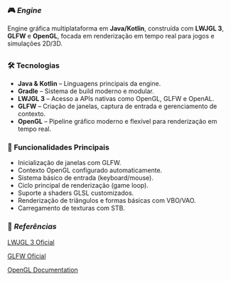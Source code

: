 ### 🎮 *Engine*

Engine gráfica multiplataforma em **Java/Kotlin**, construída com **LWJGL 3**, **GLFW** e **OpenGL**, focada em renderização em tempo real para jogos e simulações 2D/3D.

##

### 🛠 Tecnologias

- **Java & Kotlin** – Linguagens principais da engine.
- **Gradle** – Sistema de build moderno e modular.
- **LWJGL 3** – Acesso a APIs nativas como OpenGL, GLFW e OpenAL.
- **GLFW** – Criação de janelas, captura de entrada e gerenciamento de contexto.
- **OpenGL** – Pipeline gráfico moderno e flexível para renderização em tempo real.

###

### 🧱 Funcionalidades Principais

- Inicialização de janelas com GLFW.
- Contexto OpenGL configurado automaticamente.
- Sistema básico de entrada (keyboard/mouse).
- Ciclo principal de renderização (game loop).
- Suporte a shaders GLSL customizados.
- Renderização de triângulos e formas básicas com VBO/VAO.
- Carregamento de texturas com STB.

### 📖 _Referências_
[LWJGL 3 Oficial](https://www.lwjgl.org/guide)

[GLFW Oficial](https://www.glfw.org/documentation.html)

[OpenGL Documentation](https://www.opengl.org/Documentation/Documentation.html)

